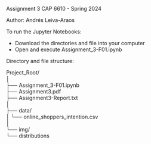 Assignment 3
CAP 6610 - Spring 2024

Author: Andrés Leiva-Araos 

To run the Jupyter Notebooks: 

- Download the directories and file into your computer
- Open and execute Assignment_3-F01.ipynb


Directory and file structure:

Project_Root/<br>
│<br>
├── Assignment_3-F01.ipynb<br>
├── Assignment3.pdf<br>
├── Assignment3-Report.txt<br>
│<br>
├── data/<br>
│   └── online_shoppers_intention.csv<br>
│<br>
└── img/<br>
    └── distributions<br>


